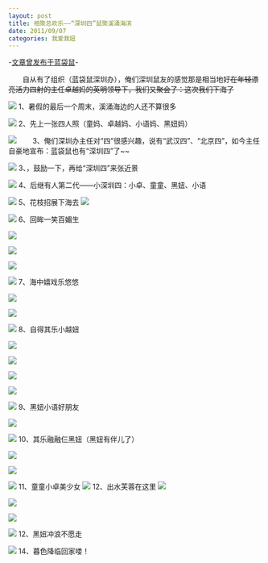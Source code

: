 ```yaml
---
layout: post
title: 相聚总欢乐——“深圳四”鼠聚溪涌海滨
date: 2011/09/07
categories: 我爱我妞
---
```


-[文章曾发布于蓝袋鼠](http://landaishu.hi2net.com/home/blog_read.asp?id=4175&blogid=100832)-



　　自从有了组织（蓝袋鼠深圳办），俺们深圳鼠友的感觉那是相当地好~~在年轻漂亮活力四射的主任卓越妈的英明领导下，我们又聚会了：这次我们下海了~~ 

![](http://heiniuniu-static.wusisu.com/heiniuniu_uploads/upload20083/2011942109786.jpg)
1、暑假的最后一个周末，溪涌海边的人还不算很多

![](http://heiniuniu-static.wusisu.com/heiniuniu_uploads/upload20083/20119601810972.jpg)
2、先上一张四人照（童妈、卓越妈、小语妈、黑妞妈）

![](http://heiniuniu-static.wusisu.com/heiniuniu_uploads/upload20083/2011961119388.jpg)
　　3、俺们深圳办主任对“四”很感兴趣，说有“武汉四”、“北京四”，如今主任自豪地宣布：蓝袋鼠也有“深圳四”了~~

![](http://heiniuniu-static.wusisu.com/heiniuniu_uploads/upload20083/2011961630188.jpg)
3、，鼓励一下，再给“深圳四”来张近景

![](http://heiniuniu-static.wusisu.com/heiniuniu_uploads/upload20083/20119682246374.jpg)
4、后继有人第二代——小深圳四：小卓、童童、黑妞、小语

![](http://heiniuniu-static.wusisu.com/heiniuniu_uploads/upload20083/2011968286412.jpg)
5、花枝招展下海去
![](http://heiniuniu-static.wusisu.com/heiniuniu_uploads/upload20083/20119741114138.jpg)

![](http://heiniuniu-static.wusisu.com/heiniuniu_uploads/upload20083/20119715623205.jpg)
6、回眸一笑百媚生

![](http://heiniuniu-static.wusisu.com/heiniuniu_uploads/upload20083/20119715920749.jpg)

![](http://heiniuniu-static.wusisu.com/heiniuniu_uploads/upload20083/20119715943325.jpg)

![](http://heiniuniu-static.wusisu.com/heiniuniu_uploads/upload20083/201197206196.jpg)

![](http://heiniuniu-static.wusisu.com/heiniuniu_uploads/upload20083/2011972043479.jpg)
7、海中嬉戏乐悠悠

![](http://heiniuniu-static.wusisu.com/heiniuniu_uploads/upload20083/2011972323453.jpg)

![](http://heiniuniu-static.wusisu.com/heiniuniu_uploads/upload20083/20119723356548.jpg)

![](http://heiniuniu-static.wusisu.com/heiniuniu_uploads/upload20083/20119723232965.jpg)
8、自得其乐小越妞

![](http://heiniuniu-static.wusisu.com/heiniuniu_uploads/upload20083/20119731516201.jpg)

![](http://heiniuniu-static.wusisu.com/heiniuniu_uploads/upload20083/20119731613152.jpg)

![](http://heiniuniu-static.wusisu.com/heiniuniu_uploads/upload20083/20119731710574.jpg)

![](http://heiniuniu-static.wusisu.com/heiniuniu_uploads/upload20083/20119731753611.jpg)

![](http://heiniuniu-static.wusisu.com/heiniuniu_uploads/upload20083/20119731815198.jpg)
9、黑妞小语好朋友

![](http://heiniuniu-static.wusisu.com/heiniuniu_uploads/upload20083/20119732142644.jpg)

![](http://heiniuniu-static.wusisu.com/heiniuniu_uploads/upload20083/2011973217519.jpg)
10、其乐融融仨黑妞（黑妞有伴儿了）

![](http://heiniuniu-static.wusisu.com/heiniuniu_uploads/upload20083/2011973238199.jpg)

![](http://heiniuniu-static.wusisu.com/heiniuniu_uploads/upload20083/20119732335944.jpg)

![](http://heiniuniu-static.wusisu.com/heiniuniu_uploads/upload20083/2011973241292.jpg)
11、童童小卓美少女
![](http://heiniuniu-static.wusisu.com/heiniuniu_uploads/upload20083/20119741323697.jpg)
12、出水芙蓉在这里
![](http://heiniuniu-static.wusisu.com/heiniuniu_uploads/upload20083/20119733121961.jpg)

![](http://heiniuniu-static.wusisu.com/heiniuniu_uploads/upload20083/20119733158651.jpg)

![](http://heiniuniu-static.wusisu.com/heiniuniu_uploads/upload20083/20119733241315.jpg)

![](http://heiniuniu-static.wusisu.com/heiniuniu_uploads/upload20083/2011973334621.jpg)
12、黑妞冲浪不愿走

![](http://heiniuniu-static.wusisu.com/heiniuniu_uploads/upload20083/20119734847521.jpg)
14、暮色降临回家喽！